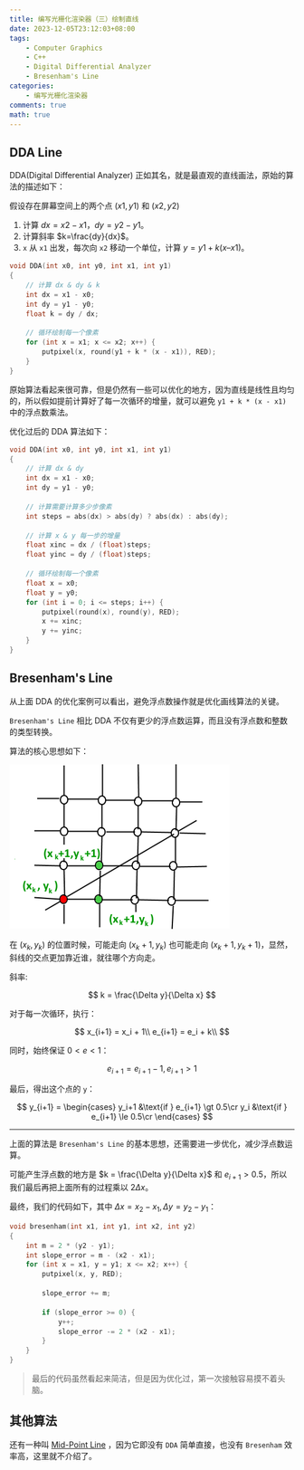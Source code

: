 ```yaml
---
title: 编写光栅化渲染器（三）绘制直线
date: 2023-12-05T23:12:03+08:00
tags:
    - Computer Graphics
    - C++
    - Digital Differential Analyzer
    - Bresenham's Line
categories:
    - 编写光栅化渲染器
comments: true
math: true
---
```


## DDA Line

DDA(Digital Differential Analyzer) 正如其名，就是最直观的直线画法，原始的算法的描述如下：

假设存在屏幕空间上的两个点 $(x1, y1)$ 和 $(x2, y2)$

1. 计算 $dx=x2-x1$，$dy=y2-y1$。
2. 计算斜率 $k=\frac{dy}{dx}$。
3. `x` 从 `x1` 出发，每次向 `x2` 移动一个单位，计算 $y=y1+k(x–x1)$。

```cpp
void DDA(int x0, int y0, int x1, int y1)
{
    // 计算 dx & dy & k
    int dx = x1 - x0;
    int dy = y1 - y0;
    float k = dy / dx;

    // 循环绘制每一个像素
    for (int x = x1; x <= x2; x++) {
        putpixel(x, round(y1 + k * (x - x1)), RED);
    }
}
```

原始算法看起来很可靠，但是仍然有一些可以优化的地方，因为直线是线性且均匀的，所以假如提前计算好了每一次循环的增量，就可以避免 `y1 + k * (x - x1)` 中的浮点数乘法。

优化过后的 DDA 算法如下：

```cpp
void DDA(int x0, int y0, int x1, int y1)
{
    // 计算 dx & dy 
    int dx = x1 - x0;
    int dy = y1 - y0;

    // 计算需要计算多少步像素
    int steps = abs(dx) > abs(dy) ? abs(dx) : abs(dy);

    // 计算 x & y 每一步的增量
    float xinc = dx / (float)steps;
    float yinc = dy / (float)steps;

    // 循环绘制每一个像素
    float x = x0;
    float y = y0;
    for (int i = 0; i <= steps; i++) {
        putpixel(round(x), round(y), RED);
        x += xinc;
        y += yinc;
    }
}
```

## Bresenham's Line

从上面 DDA 的优化案例可以看出，避免浮点数操作就是优化画线算法的关键。

`Bresenham's Line` 相比 DDA 不仅有更少的浮点数运算，而且没有浮点数和整数的类型转换。

算法的核心思想如下：

![Bresenham's Line](1.png)

在 $(x_k, y_k)$ 的位置时候，可能走向 $(x_k+1, y_k)$ 也可能走向 $(x_k+1, y_k+1)$，显然，斜线的交点更加靠近谁，就往哪个方向走。

斜率:

$$
k = \frac{\Delta y}{\Delta x}
$$

对于每一次循环，执行：

$$
x_{i+1} = x_i + 1\\
e_{i+1} = e_i + k\\
$$

同时，始终保证 $0 < e < 1$：

$$
e_{i+1} = e_{i+1} - 1, e_{i+1} > 1
$$

最后，得出这个点的 `y`：

$$
y_{i+1} = \begin{cases}
   y_i+1 &\text{if } e_{i+1} \gt 0.5\cr
   y_i &\text{if } e_{i+1} \le 0.5\cr
\end{cases}
$$

---

上面的算法是 `Bresenham's Line` 的基本思想，还需要进一步优化，减少浮点数运算。

可能产生浮点数的地方是 $k = \frac{\Delta y}{\Delta x}$ 和 $e_{i+1} \gt 0.5$，所以我们最后再把上面所有的过程乘以 $2\Delta x$。

最终，我们的代码如下，其中 $\Delta x = x_2 - x_1, \Delta y = y_2 - y_1$：

```cpp
void bresenham(int x1, int y1, int x2, int y2)
{
    int m = 2 * (y2 - y1);
    int slope_error = m - (x2 - x1);
    for (int x = x1, y = y1; x <= x2; x++) {
        putpixel(x, y, RED);

        slope_error += m;

        if (slope_error >= 0) {
            y++; 
            slope_error -= 2 * (x2 - x1); 
        }
    }
}
```

> 最后的代码虽然看起来简洁，但是因为优化过，第一次接触容易摸不着头脑。

## 其他算法

还有一种叫 [Mid-Point Line](https://www.geeksforgeeks.org/mid-point-line-generation-algorithm/) ，因为它即没有 `DDA` 简单直接，也没有 `Bresenham` 效率高，这里就不介绍了。
